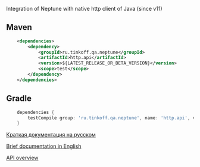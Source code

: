 Integration of Neptune with native http client of Java (since v11)

## Maven

```xml
    <dependencies>
        <dependency>
            <groupId>ru.tinkoff.qa.neptune</groupId>
            <artifactId>http.api</artifactId>
            <version>${LATEST_RELEASE_OR_BETA_VERSION}</version>
            <scope>test</scope>
        </dependency>
    </dependencies>
```

## Gradle

```groovy
    dependencies {
        testCompile group: 'ru.tinkoff.qa.neptune', name: 'http.api', version: LATEST_RELEASE_OR_BETA_VERSION    
    }
```

[Краткая документация на русском](./doc/rus/README.MD)

[Brief documentation in English](./doc/eng/README.MD)

[API overview](https://tinkoffcreditsystems.github.io/neptune/http.api/index.html)